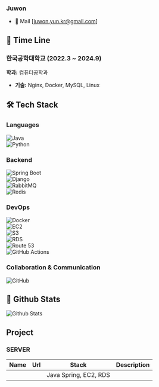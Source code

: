 ### Juwon
- 📩 Mail [juwon.yun.kr@gmail.com]

## 💼 Time Line

### 한국공학대학교 (2022.3 ~ 2024.9)  
**학과:** 컴퓨터공학과
- **기술:** Nginx, Docker, MySQL, Linux


## 🛠️ Tech Stack

### Languages  
![Java](https://img.shields.io/badge/-Java-007396?style=for-the-badge&logo=java&logoColor=white)  
![Python](https://img.shields.io/badge/-Python-3776AB?style=for-the-badge&logo=python&logoColor=white)

### Backend  
![Spring Boot](https://img.shields.io/badge/-Spring_Boot-6DB33F?style=for-the-badge&logo=spring-boot&logoColor=white)  
![Django](https://img.shields.io/badge/-Django-092E20?style=for-the-badge&logo=django&logoColor=white)  
![RabbitMQ](https://img.shields.io/badge/-RabbitMQ-FF6600?style=for-the-badge&logo=rabbitmq&logoColor=white)  
![Redis](https://img.shields.io/badge/-Redis-DC382D?style=for-the-badge&logo=redis&logoColor=white)

### DevOps  
![Docker](https://img.shields.io/badge/Docker-2496ED?style=for-the-badge&logo=docker&logoColor=white)  
![EC2](https://img.shields.io/badge/Amazon%20EC2-FF9900?style=for-the-badge&logo=amazon-ec2&logoColor=white)  
![S3](https://img.shields.io/badge/Amazon%20S3-569A31?style=for-the-badge&logo=amazon-s3&logoColor=white)  
![RDS](https://img.shields.io/badge/Amazon%20RDS-527FFF?style=for-the-badge&logo=amazon-rds&logoColor=white)  
![Route 53](https://img.shields.io/badge/Amazon%20Route%2053-232F3E?style=for-the-badge&logo=amazon-route53&logoColor=white)  
![GitHub Actions](https://img.shields.io/badge/-GitHub%20Actions-2088FF?style=for-the-badge&logo=github-actions&logoColor=white)

### Collaboration & Communication  
![GitHub](https://img.shields.io/badge/-GitHub-181717?style=for-the-badge&logo=github&logoColor=white)

## 👻 Github Stats
![Github Stats](https://github-readme-stats.vercel.app/api?username=yunjuwon0825&show_icons=true&theme=buefy)

## Project
### SERVER 

| Name       | Url                                         | Stack                          | Description                                                                 |
|------------|---------------------------------------------|--------------------------------|-----------------------------------------------------------------------------|
|    |  | Java Spring, EC2, RDS         | |
